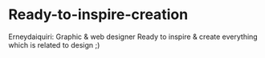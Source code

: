 # Ready-to-inspire-creation
 Erneydaiquiri: Graphic  &amp; web designer Ready to inspire &amp; create everything which is related to design ;) 
